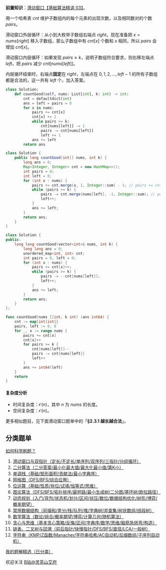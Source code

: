 **前置知识**：[滑动窗口【基础算法精讲 03】](https://www.bilibili.com/video/BV1hd4y1r7Gq/)。

用一个哈希表 $\textit{cnt}$ 维护子数组内的每个元素的出现次数，以及相同数对的个数 $\textit{pairs}$。

滑动窗口外层循环：从小到大枚举子数组右端点 $\textit{right}$。现在准备把 $x=\textit{nums}[\textit{right}]$ 移入子数组，那么子数组中有 $\textit{cnt}[x]$ 个数和 $x$ 相同，所以 $\textit{pairs}$ 会增加 $\textit{cnt}[x]$。

滑动窗口内层循环：如果发现 $\textit{pairs}\ge k$，说明子数组符合要求，则右移左端点 $\textit{left}$，把 $\textit{pairs}$ 减少 $\textit{cnt}[\textit{nums}[\textit{left}]]$。

内层循环结束时，右端点**固定**在 $\textit{right}$，左端点在 $0,1,2,\ldots,\textit{left}-1$ 的所有子数组都是合法的，这一共有 $\textit{left}$ 个，加入答案。

```py [sol-Python3]
class Solution:
    def countGood(self, nums: List[int], k: int) -> int:
        cnt = defaultdict(int)
        ans = left = pairs = 0
        for x in nums:
            pairs += cnt[x]
            cnt[x] += 1
            while pairs >= k:
                cnt[nums[left]] -= 1
                pairs -= cnt[nums[left]]
                left += 1
            ans += left
        return ans
```

```java [sol-Java]
class Solution {
    public long countGood(int[] nums, int k) {
        long ans = 0;
        Map<Integer, Integer> cnt = new HashMap<>();
        int pairs = 0;
        int left = 0;
        for (int x : nums) {
            pairs += cnt.merge(x, 1, Integer::sum) - 1; // pairs += cnt[x]++
            while (pairs >= k) {
                pairs -= cnt.merge(nums[left], -1, Integer::sum); // pairs -= --cnt[nums[left]]
                left++;
            }
            ans += left;
        }
        return ans;
    }
}
```

```cpp [sol-C++]
class Solution {
public:
    long long countGood(vector<int>& nums, int k) {
        long long ans = 0;
        unordered_map<int, int> cnt;
        int pairs = 0, left = 0;
        for (int x : nums) {
            pairs += cnt[x]++;
            while (pairs >= k) {
                pairs -= --cnt[nums[left]];
                left++;
            }
            ans += left;
        }
        return ans;
    }
};
```

```go [sol-Go]
func countGood(nums []int, k int) (ans int64) {
    cnt := map[int]int{}
    pairs, left := 0, 0
    for _, x := range nums {
        pairs += cnt[x]
        cnt[x]++
        for pairs >= k {
            cnt[nums[left]]--
            pairs -= cnt[nums[left]]
            left++
        }
        ans += int64(left)
    }
    return
}
````

#### 复杂度分析

- 时间复杂度：$\mathcal{O}(n)$，其中 $n$ 为 $\textit{nums}$ 的长度。
- 空间复杂度：$\mathcal{O}(n)$。

更多相似题目，见下面滑动窗口题单中的「**§2.3.1 越长越合法**」。

## 分类题单

[如何科学刷题？](https://leetcode.cn/circle/discuss/RvFUtj/)

1. [滑动窗口与双指针（定长/不定长/单序列/双序列/三指针/分组循环）](https://leetcode.cn/circle/discuss/0viNMK/)
2. [二分算法（二分答案/最小化最大值/最大化最小值/第K小）](https://leetcode.cn/circle/discuss/SqopEo/)
3. [单调栈（基础/矩形面积/贡献法/最小字典序）](https://leetcode.cn/circle/discuss/9oZFK9/)
4. [网格图（DFS/BFS/综合应用）](https://leetcode.cn/circle/discuss/YiXPXW/)
5. [位运算（基础/性质/拆位/试填/恒等式/思维）](https://leetcode.cn/circle/discuss/dHn9Vk/)
6. [图论算法（DFS/BFS/拓扑排序/最短路/最小生成树/二分图/基环树/欧拉路径）](https://leetcode.cn/circle/discuss/01LUak/)
7. [动态规划（入门/背包/状态机/划分/区间/状压/数位/数据结构优化/树形/博弈/概率期望）](https://leetcode.cn/circle/discuss/tXLS3i/)
8. [常用数据结构（前缀和/差分/栈/队列/堆/字典树/并查集/树状数组/线段树）](https://leetcode.cn/circle/discuss/mOr1u6/)
9. [数学算法（数论/组合/概率期望/博弈/计算几何/随机算法）](https://leetcode.cn/circle/discuss/IYT3ss/)
10. [贪心与思维（基本贪心策略/反悔/区间/字典序/数学/思维/脑筋急转弯/构造）](https://leetcode.cn/circle/discuss/g6KTKL/)
11. [链表、二叉树与回溯（前后指针/快慢指针/DFS/BFS/直径/LCA/一般树）](https://leetcode.cn/circle/discuss/K0n2gO/)
12. [字符串（KMP/Z函数/Manacher/字符串哈希/AC自动机/后缀数组/子序列自动机）](https://leetcode.cn/circle/discuss/SJFwQI/)

[我的题解精选（已分类）](https://github.com/EndlessCheng/codeforces-go/blob/master/leetcode/SOLUTIONS.md)

欢迎关注 [B站@灵茶山艾府](https://space.bilibili.com/206214)
